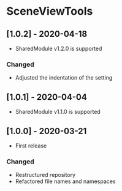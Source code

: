 # SceneViewTools

## [1.0.2] - 2020-04-18
- SharedModule v1.2.0 is supported

### Changed
- Adjusted the indentation of the setting

## [1.0.1] - 2020-04-04
- SharedModule v1.1.0 is supported

## [1.0.0] - 2020-03-21
- First release

### Changed
- Restructured repository
- Refactored file names and namespaces